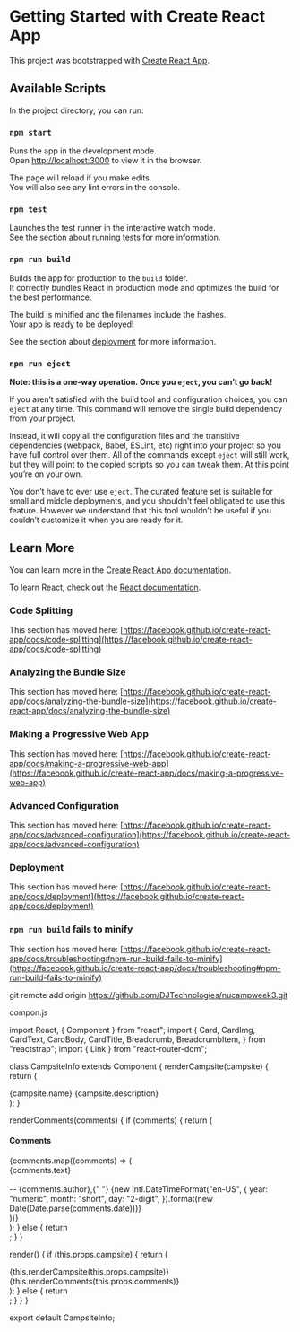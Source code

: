 # Getting Started with Create React App

This project was bootstrapped with [Create React App](https://github.com/facebook/create-react-app).

## Available Scripts

In the project directory, you can run:

### `npm start`

Runs the app in the development mode.\
Open [http://localhost:3000](http://localhost:3000) to view it in the browser.

The page will reload if you make edits.\
You will also see any lint errors in the console.

### `npm test`

Launches the test runner in the interactive watch mode.\
See the section about [running tests](https://facebook.github.io/create-react-app/docs/running-tests) for more information.

### `npm run build`

Builds the app for production to the `build` folder.\
It correctly bundles React in production mode and optimizes the build for the best performance.

The build is minified and the filenames include the hashes.\
Your app is ready to be deployed!

See the section about [deployment](https://facebook.github.io/create-react-app/docs/deployment) for more information.

### `npm run eject`

**Note: this is a one-way operation. Once you `eject`, you can’t go back!**

If you aren’t satisfied with the build tool and configuration choices, you can `eject` at any time. This command will remove the single build dependency from your project.

Instead, it will copy all the configuration files and the transitive dependencies (webpack, Babel, ESLint, etc) right into your project so you have full control over them. All of the commands except `eject` will still work, but they will point to the copied scripts so you can tweak them. At this point you’re on your own.

You don’t have to ever use `eject`. The curated feature set is suitable for small and middle deployments, and you shouldn’t feel obligated to use this feature. However we understand that this tool wouldn’t be useful if you couldn’t customize it when you are ready for it.

## Learn More

You can learn more in the [Create React App documentation](https://facebook.github.io/create-react-app/docs/getting-started).

To learn React, check out the [React documentation](https://reactjs.org/).

### Code Splitting

This section has moved here: [https://facebook.github.io/create-react-app/docs/code-splitting](https://facebook.github.io/create-react-app/docs/code-splitting)

### Analyzing the Bundle Size

This section has moved here: [https://facebook.github.io/create-react-app/docs/analyzing-the-bundle-size](https://facebook.github.io/create-react-app/docs/analyzing-the-bundle-size)

### Making a Progressive Web App

This section has moved here: [https://facebook.github.io/create-react-app/docs/making-a-progressive-web-app](https://facebook.github.io/create-react-app/docs/making-a-progressive-web-app)

### Advanced Configuration

This section has moved here: [https://facebook.github.io/create-react-app/docs/advanced-configuration](https://facebook.github.io/create-react-app/docs/advanced-configuration)

### Deployment

This section has moved here: [https://facebook.github.io/create-react-app/docs/deployment](https://facebook.github.io/create-react-app/docs/deployment)

### `npm run build` fails to minify

This section has moved here: [https://facebook.github.io/create-react-app/docs/troubleshooting#npm-run-build-fails-to-minify](https://facebook.github.io/create-react-app/docs/troubleshooting#npm-run-build-fails-to-minify)

git remote add origin https://github.com/DJTechnologies/nucampweek3.git

compon.js

import React, { Component } from "react";
import {
Card,
CardImg,
CardText,
CardBody,
CardTitle,
Breadcrumb,
BreadcrumbItem,
} from "reactstrap";
import { Link } from "react-router-dom";

class CampsiteInfo extends Component {
renderCampsite(campsite) {
return (
<div className="col-md-5 m-1">
<Card>
<CardImg top src={campsite.image} alt={campsite.name} />
<CardBody>
<CardTitle>{campsite.name}</CardTitle>
<CardText>{campsite.description}</CardText>
</CardBody>
</Card>
</div>
);
}

renderComments(comments) {
if (comments) {
return (
<div className="col-md-5 m-1">
<h4>Comments</h4>
{comments.map((comments) => (
<div className="p-1" key={comments.id}>
{comments.text}
<br></br>
-- {comments.author},{" "}
{new Intl.DateTimeFormat("en-US", {
year: "numeric",
month: "short",
day: "2-digit",
}).format(new Date(Date.parse(comments.date)))}
</div>
))}
</div>
);
} else {
return <div></div>;
}
}

render() {
if (this.props.campsite) {
return (
<div className="row">
{this.renderCampsite(this.props.campsite)}
{this.renderComments(this.props.comments)}
</div>
);
} else {
return <div></div>;
}
}
}

export default CampsiteInfo;
